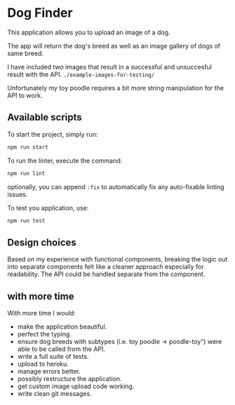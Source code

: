# Dog Finder

This application allows you to upload an image of a dog.

The app will return the dog's breed as well as an image gallery of dogs of same
breed.

I have included two images that result in a successful and unsuccesful result
with the API. `./example-images-for-testing/`

Unfortunately my toy poodle requires a bit more string manipulation for the API
to work.

## Available scripts

To start the project, simply run:

```bash
npm run start
```

To run the linter, execute the command:

```bash
npm run lint
```

optionally, you can append `:fix` to automatically fix any auto-fixable linting
issues.

To test you application, use:

```bash
npm run test
```

## Design choices

Based on my experience with functional components, breaking the logic out into
separate components felt like a cleaner approach especially for readability. The
API could be handled separate from the component.

## with more time

With more time I would:

- make the application beautiful.
- perfect the typing.
- ensure dog breeds with subtypes (i.e. toy poodle -> poodle-toy") were able to
  be called from the API.
- write a full suite of tests.
- upload to heroku.
- manage errors better.
- possibly restructure the application.
- get custom image upload code working.
- write clean git messages.
